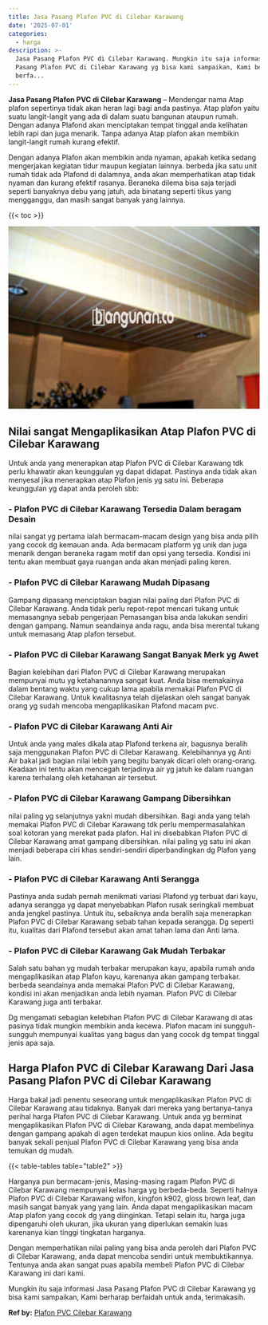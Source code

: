 ```yaml
---
title: Jasa Pasang Plafon PVC di Cilebar Karawang
date: '2025-07-01'
categories:
  - harga
description: >-
  Jasa Pasang Plafon PVC di Cilebar Karawang. Mungkin itu saja informasi Jasa
  Pasang Plafon PVC di Cilebar Karawang yg bisa kami sampaikan, Kami berharap
  berfa...
---
```


**Jasa Pasang Plafon PVC di Cilebar Karawang** – Mendengar nama Atap plafon sepertinya tidak akan heran lagi bagi anda pastinya. Atap plafon yaitu suatu langit-langit yang ada di dalam suatu bangunan ataupun rumah. Dengan adanya Plafond akan menciptakan tempat tinggal anda kelihatan lebih rapi dan juga menarik. Tanpa adanya Atap plafon akan membikin langit-langit rumah kurang efektif.

Dengan adanya Plafon akan membikin anda nyaman, apakah ketika sedang mengerjakan kegiatan tidur maupun kegiatan lainnya. berbeda jika satu unit rumah tidak ada Plafond di dalamnya, anda akan memperhatikan atap tidak nyaman dan kurang efektif rasanya. Beraneka dilema bisa saja terjadi seperti banyaknya debu yang jatuh, ada binatang seperti tikus yang mengganggu, dan masih sangat banyak yang lainnya.

{{< toc >}}

![Jasa Pasang Plafon PVC di Cilebar Karawang](/images/flafond-pvc-murah06.png)

## Nilai sangat Mengaplikasikan Atap Plafon PVC di Cilebar Karawang

Untuk anda yang menerapkan atap Plafon PVC di Cilebar Karawang tdk perlu khawatir akan keunggulan yg dapat didapat. Pastinya anda tidak akan menyesal jika menerapkan atap Plafon jenis yg satu ini. Beberapa keunggulan yg dapat anda peroleh sbb:

### \- Plafon PVC di Cilebar Karawang Tersedia Dalam beragam Desain

nilai sangat yg pertama ialah bermacam-macam design yang bisa anda pilih yang cocok dg kemauan anda. Ada bermacam platform yg unik dan juga menarik dengan beraneka ragam motif dan opsi yang tersedia. Kondisi ini tentu akan membuat gaya ruangan anda akan menjadi paling keren.

### \- Plafon PVC di Cilebar Karawang Mudah Dipasang

Gampang dipasang menciptakan bagian nilai paling dari Plafon PVC di Cilebar Karawang. Anda tidak perlu repot-repot mencari tukang untuk memasangnya sebab pengerjaan Pemasangan bisa anda lakukan sendiri dengan gampang. Namun seandainya anda ragu, anda bisa merental tukang untuk memasang Atap plafon tersebut.

### \- Plafon PVC di Cilebar Karawang Sangat Banyak Merk yg Awet

Bagian kelebihan dari Plafon PVC di Cilebar Karawang merupakan mempunyai mutu yg ketahanannya sangat kuat. Anda bisa memakainya dalam bentang waktu yang cukup lama apabila memakai Plafon PVC di Cilebar Karawang. Untuk kwalitasnya telah dijelaskan oleh sangat banyak orang yg sudah mencoba mengaplikasikan Plafond macam pvc.

### \- Plafon PVC di Cilebar Karawang Anti Air

Untuk anda yang males dikala atap Plafond terkena air, bagusnya beralih saja menggunakan Plafon PVC di Cilebar Karawang. Kelebihannya yg Anti Air bakal jadi bagian nilai lebih yang begitu banyak dicari oleh orang-orang. Keadaan ini tentu akan mencegah terjadinya air yg jatuh ke dalam ruangan karena terhalang oleh ketahanan air tersebut.

### \- Plafon PVC di Cilebar Karawang Gampang Dibersihkan

nilai paling yg selanjutnya yakni mudah dibersihkan. Bagi anda yang telah memakai Plafon PVC di Cilebar Karawang tdk perlu mempermasalahkan soal kotoran yang merekat pada plafon. Hal ini disebabkan Plafon PVC di Cilebar Karawang amat gampang dibersihkan. nilai paling yg satu ini akan menjadi beberapa ciri khas sendiri-sendiri diperbandingkan dg Plafon yang lain.

### \- Plafon PVC di Cilebar Karawang Anti Serangga

Pastinya anda sudah pernah menikmati variasi Plafond yg terbuat dari kayu, adanya serangga yg dapat menyebabkan Plafon rusak seringkali membuat anda jengkel pastinya. Untuk itu, sebaiknya anda beralih saja menerapkan Plafon PVC di Cilebar Karawang sebab tahan kepada serangga. Dg seperti itu, kualitas dari Plafond tersebut akan amat tahan lama dan Anti lama.

### \- Plafon PVC di Cilebar Karawang Gak Mudah Terbakar

Salah satu bahan yg mudah terbakar merupakan kayu, apabila rumah anda mengaplikasikan atap Plafon kayu, karenanya akan gampang terbakar. berbeda seandainya anda memakai Plafon PVC di Cilebar Karawang, kondisi ini akan menjadikan anda lebih nyaman. Plafon PVC di Cilebar Karawang juga anti terbakar.

Dg mengamati sebagian kelebihan Plafon PVC di Cilebar Karawang di atas pasinya tidak mungkin membikin anda kecewa. Plafon macam ini sungguh-sungguh mempunyai kualitas yang bagus dan yang cocok dg tempat tinggal jenis apa saja.

## Harga Plafon PVC di Cilebar Karawang Dari Jasa Pasang Plafon PVC di Cilebar Karawang

Harga bakal jadi penentu seseorang untuk mengaplikasikan Plafon PVC di Cilebar Karawang atau tidaknya. Banyak dari mereka yang bertanya-tanya perihal harga Plafon PVC di Cilebar Karawang. Untuk anda yg berminat mengaplikasikan Plafon PVC di Cilebar Karawang, anda dapat membelinya dengan gampang apakah di agen terdekat maupun kios online. Ada begitu banyak sekali penjual Plafon PVC di Cilebar Karawang yang bisa anda temukan dg mudah.

{{< table-tables table="table2" >}}

Harganya pun bermacam-jenis, Masing-masing ragam Plafon PVC di Cilebar Karawang mempunyai kelas harga yg berbeda-beda. Seperti halnya Plafon PVC di Cilebar Karawang wifon, kingfon k902, gloss brown leaf, dan masih sangat banyak yang yang lain. Anda dapat mengaplikasikan macam Atap plafon yang cocok dg yang diinginkan. Tetapi selain itu, harga juga dipengaruhi oleh ukuran, jika ukuran yang diperlukan semakin luas karenanya kian tinggi tingkatan harganya.

Dengan memperhatikan nilai paling yang bisa anda peroleh dari Plafon PVC di Cilebar Karawang, anda dapat mencoba sendiri untuk membuktikannya. Tentunya anda akan sangat puas apabila membeli Plafon PVC di Cilebar Karawang ini dari kami.

Mungkin itu saja informasi Jasa Pasang Plafon PVC di Cilebar Karawang yg bisa kami sampaikan, Kami berharap berfaidah untuk anda, terimakasih.

**Ref by:** [Plafon PVC Cilebar Karawang](https://id.wikipedia.org/wiki/Plafon)
